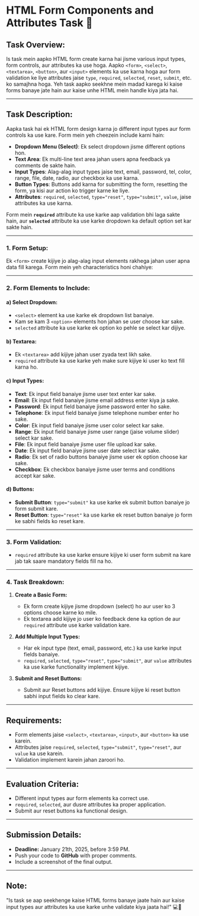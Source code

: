 # HTML Form Components and Attributes Task 📝

## Task Overview:

Is task mein aapko HTML form create karna hai jisme various input types, form controls, aur attributes ka use hoga. Aapko `<form>`, `<select>`, `<textarea>`, `<button>`, aur `<input>` elements ka use karna hoga aur form validation ke liye attributes jaise `type`, `required`, `selected`, `reset`, `submit`, etc. ko samajhna hoga. Yeh task aapko seekhne mein madad karega ki kaise forms banaye jate hain aur kaise unhe HTML mein handle kiya jata hai.

---

## Task Description:

Aapka task hai ek HTML form design karna jo different input types aur form controls ka use kare. Form mein yeh cheezein include karni hain:

- **Dropdown Menu (Select)**: Ek select dropdown jisme different options hon.
- **Text Area**: Ek multi-line text area jahan users apna feedback ya comments de sakte hain.
- **Input Types**: Alag-alag input types jaise text, email, password, tel, color, range, file, date, radio, aur checkbox ka use karna.
- **Button Types**: Buttons add karna for submitting the form, resetting the form, ya kisi aur action ko trigger karne ke liye.
- **Attributes**: `required`, `selected`, `type="reset"`, `type="submit"`, `value`, jaise attributes ka use karna.

Form mein **`required`** attribute ka use karke aap validation bhi laga sakte hain, aur **`selected`** attribute ka use karke dropdown ka default option set kar sakte hain.

---

### 1. **Form Setup:**

Ek `<form>` create kijiye jo alag-alag input elements rakhega jahan user apna data fill karega. Form mein yeh characteristics honi chahiye:

---

### 2. **Form Elements to Include:**

#### **a) Select Dropdown:**

- `<select>` element ka use karke ek dropdown list banaiye.
- Kam se kam 3 `<option>` elements hon jahan se user choose kar sake.
- `selected` attribute ka use karke ek option ko pehle se select kar dijiye.

#### **b) Textarea:**

- Ek `<textarea>` add kijiye jahan user zyada text likh sake.
- `required` attribute ka use karke yeh make sure kijiye ki user ko text fill karna ho.

#### **c) Input Types:**

- **Text**: Ek input field banaiye jisme user text enter kar sake.
- **Email**: Ek input field banaiye jisme email address enter kiya ja sake.
- **Password**: Ek input field banaiye jisme password enter ho sake.
- **Telephone**: Ek input field banaiye jisme telephone number enter ho sake.
- **Color**: Ek input field banaiye jisme user color select kar sake.
- **Range**: Ek input field banaiye jisme user range (jaise volume slider) select kar sake.
- **File**: Ek input field banaiye jisme user file upload kar sake.
- **Date**: Ek input field banaiye jisme user date select kar sake.
- **Radio**: Ek set of radio buttons banaiye jisme user ek option choose kar sake.
- **Checkbox**: Ek checkbox banaiye jisme user terms and conditions accept kar sake.

#### **d) Buttons:**

- **Submit Button**: `type="submit"` ka use karke ek submit button banaiye jo form submit kare.
- **Reset Button**: `type="reset"` ka use karke ek reset button banaiye jo form ke sabhi fields ko reset kare.

---

### 3. **Form Validation:**

- `required` attribute ka use karke ensure kijiye ki user form submit na kare jab tak saare mandatory fields fill na ho.

---

### 4. **Task Breakdown:**

1. **Create a Basic Form:**
   - Ek form create kijiye jisme dropdown (select) ho aur user ko 3 options choose karne ko mile.
   - Ek textarea add kijiye jo user ko feedback dene ka option de aur `required` attribute use karke validation kare.

2. **Add Multiple Input Types:**
   - Har ek input type (text, email, password, etc.) ka use karke input fields banaiye.
   - `required`, `selected`, `type="reset"`, `type="submit"`, aur `value` attributes ka use karke functionality implement kijiye.

3. **Submit and Reset Buttons:**
   - Submit aur Reset buttons add kijiye. Ensure kijiye ki reset button sabhi input fields ko clear kare.

---

## Requirements:

- Form elements jaise `<select>`, `<textarea>`, `<input>`, aur `<button>` ka use karein.
- Attributes jaise `required`, `selected`, `type="submit"`, `type="reset"`, aur `value` ka use karein.
- Validation implement karein jahan zaroori ho.

---

## Evaluation Criteria:

- Different input types aur form elements ka correct use.
- `required`, `selected`, aur dusre attributes ka proper application.
- Submit aur reset buttons ka functional design.

---

## Submission Details:

- **Deadline:** January 21th, 2025, before 3:59 PM.
- Push your code to **GitHub** with proper comments.
- Include a screenshot of the final output.

---

## Note:

"Is task se aap seekhenge kaise HTML forms banaye jaate hain aur kaise input types aur attributes ka use karke unhe validate kiya jaata hai!" 💻📝
